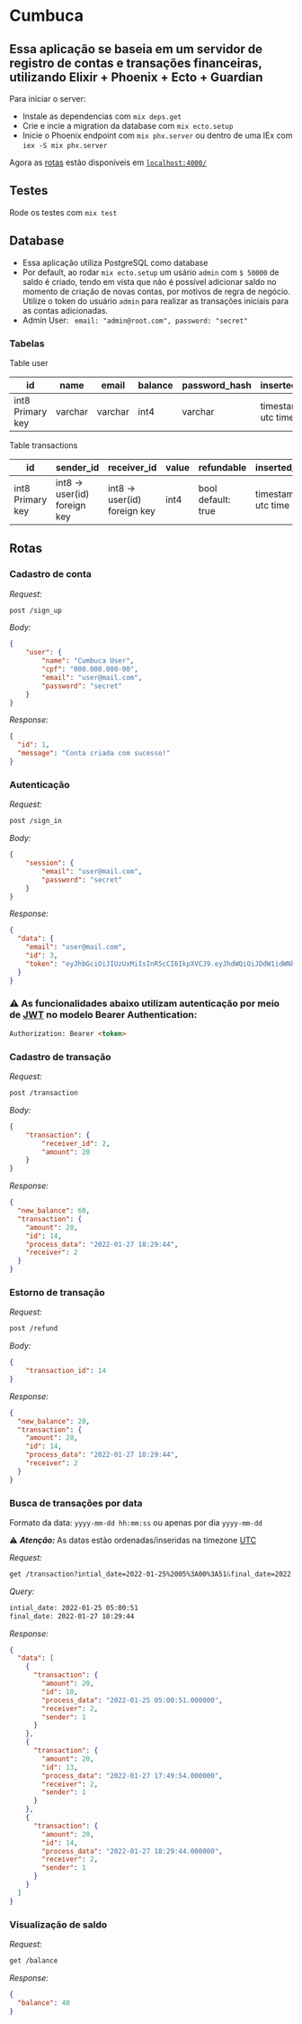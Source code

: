 # Cumbuca
## Essa aplicação se baseia em um servidor de registro de contas e transações financeiras, utilizando Elixir + Phoenix + Ecto + Guardian

Para iniciar o server:
 
  * Instale as dependencias com `mix deps.get`
  * Crie e incie a migration da database com `mix ecto.setup`
  * Inicie o Phoenix endpoint com `mix phx.server` ou dentro de uma IEx com `iex -S mix phx.server`

Agora as [rotas](https://github.com/tarekcampossaleh/cumbuca/blob/main/README.md#rotas) estão disponíveis em [`localhost:4000/`](http://localhost:4000) 

## Testes

Rode os testes com `mix test`

## Database

- Essa aplicação utiliza PostgreSQL como database
- Por default, ao rodar `mix ecto.setup` um usário `admin` com `$ 50000` de saldo é criado, tendo em vista que não é possível adicionar saldo no momento de criação de novas contas, por motivos de regra de negócio. Utilize o token do usuário `admin` para realizar as transações iniciais para as contas adicionadas.
- Admin User:
` email: "admin@root.com", password: "secret"`

### Tabelas

Table user

| id               | name    | email   | balance | password_hash | inserted_at        | updated_at         |
|------------------|---------|---------|---------|---------------|--------------------|--------------------|
| int8 Primary key | varchar | varchar | int4    | varchar       | timestamp utc time | timestamp utc time |

Table transactions

| id               | sender_id                    | receiver_id                  | value | refundable         | inserted_at        | updated_at         |
|------------------|------------------------------|------------------------------|-------|--------------------|--------------------|--------------------|
| int8 Primary key | int8 -> user(id) foreign key | int8 -> user(id) foreign key | int4  | bool default: true | timestamp utc time | timestamp utc time |

## Rotas 

### Cadastro de conta
*Request:*
```css
post /sign_up
```
*Body:*
```json
{
	"user": {
		"name": "Cumbuca User",
		"cpf": "000.000.000-00",
		"email": "user@mail.com",
		"password": "secret"
	}
}
```
*Response:*
```json
{
  "id": 1,
  "message": "Conta criada com sucesso!"
}
```

### Autenticação
*Request:*
```css
post /sign_in
```
*Body:*
```json
{
	"session": {
		"email": "user@mail.com",
		"password": "secret"
	}
}
```
*Response:*
```json
{
  "data": {
    "email": "user@mail.com",
    "id": 3,
    "token": "eyJhbGciOiJIUzUxMiIsInR5cCI6IkpXVCJ9.eyJhdWQiOiJDdW1idWNhIiwiZXhwIjoxNjQ1NzI1Mzc5LCJpYXQiOjE2NDMzMDYxNzksImlzcyI6IkN1bWJ1Y2EiLCJqdGkiOiI4Mzc5NDc3Yi1kZTNkLTQ5ZDUtOWVhMi05OWFkYTg3OTZhZmYiLCJuYmYiOjE2NDMzMDYxNzgsInN1YiI6InVzZXJAbWFpbC5jb20iLCJ0eXAiOiJhY2Nlc3MifQ.BRBCAwqpoQh0OIgiv9gcYVPONe_4TdaZ7BD0U1cdgk5lJHhDdlMSjNQ9UaRV6Xi3G5RoaDbzxs80e76r_3tKIA"
  }
}
```
### ⚠️ As funcionalidades abaixo utilizam autenticação por meio de [JWT](https://jwt.io/) no modelo Bearer Authentication:
```html
Authorization: Bearer <token>
```

### Cadastro de transação

*Request:*
```css
post /transaction
```
*Body:*
```json
{
	"transaction": {
		"receiver_id": 2,
		"amount": 20
	}
}
```
*Response:*
```json
{
  "new_balance": 60,
  "transaction": {
    "amount": 20,
    "id": 14,
    "process_data": "2022-01-27 18:29:44",
    "receiver": 2
  }
}
```

### Estorno de transação
*Request:*
```css
post /refund
```
*Body:*
```json
{
	"transaction_id": 14
}
```
*Response:*
```json
{
  "new_balance": 20,
  "transaction": {
    "amount": 20,
    "id": 14,
    "process_data": "2022-01-27 18:29:44",
    "receiver": 2
  }
}
```

### Busca de transações por data
Formato da data: `yyyy-mm-dd hh:mm:ss` ou apenas por dia `yyyy-mm-dd`

:warning: ***Atenção:*** As datas estão ordenadas/inseridas na timezone [UTC](https://time.is/pt_br/UTC)

*Request:*
```css
get /transaction?intial_date=2022-01-25%2005%3A00%3A51&final_date=2022-01-27%2018%3A29%3A44
```
*Query:*
```html
intial_date: 2022-01-25 05:00:51
final_date: 2022-01-27 18:29:44
```
*Response:*
```json
{
  "data": [
    {
      "transaction": {
        "amount": 20,
        "id": 10,
        "process_data": "2022-01-25 05:00:51.000000",
        "receiver": 2,
        "sender": 1
      }
    },
    {
      "transaction": {
        "amount": 20,
        "id": 13,
        "process_data": "2022-01-27 17:49:54.000000",
        "receiver": 2,
        "sender": 1
      }
    },
    {
      "transaction": {
        "amount": 20,
        "id": 14,
        "process_data": "2022-01-27 18:29:44.000000",
        "receiver": 2,
        "sender": 1
      }
    }
  ]
}
```
### Visualização de saldo
*Request:*
```css
get /balance
```
*Response:*
```json
{
  "balance": 40
}
```
